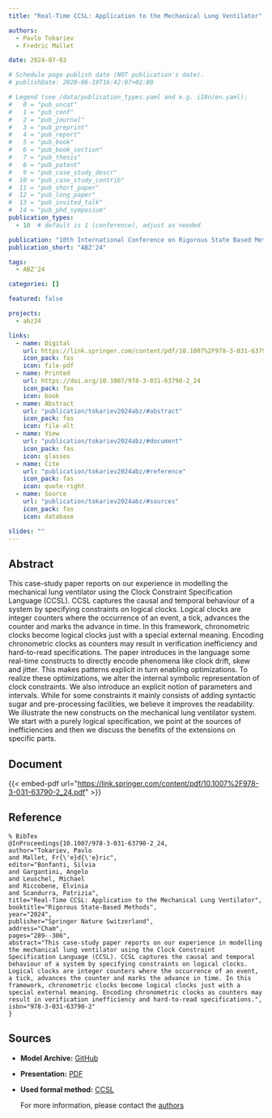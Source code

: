 ```yaml
---
title: "Real-Time CCSL: Application to the Mechanical Lung Ventilator"

authors:
  - Pavlo Tokariev
  - Fredric Mallet

date: 2024-07-03

# Schedule page publish date (NOT publication's date).
# publishDate: 2020-06-19T16:42:07+02:00

# Legend (see /data/publication_types.yaml and e.g. i18n/en.yaml): 
#   0 = "pub_uncat"
#   1 = "pub_conf"
#   2 = "pub_journal"
#   3 = "pub_preprint"
#   4 = "pub_report"
#   5 = "pub_book"
#   6 = "pub_book_section"
#   7 = "pub_thesis"
#   8 = "pub_patent"
#   9 = "pub_case_study_descr"
#  10 = "pub_case_study_contrib"
#  11 = "pub_short_paper"
#  12 = "pub_long_paper"
#  13 = "pub_invited_talk"
#  14 = "pub_phd_symposium"
publication_types:
  - 10  # default is 1 (conference), adjust as needed

publication: "10th International Conference on Rigorous State Based Methods (ABZ'24)"
publication_short: "ABZ'24"

tags:
  - ABZ'24

categories: []

featured: false

projects:
  - abz24

links:
  - name: Digital
    url: https://link.springer.com/content/pdf/10.1007%2F978-3-031-63790-2_24.pdf
    icon_pack: fas
    icon: file-pdf
  - name: Printed
    url: https://doi.org/10.1007/978-3-031-63790-2_24
    icon_pack: fas
    icon: book
  - name: Abstract
    url: "publication/tokariev2024abz/#abstract"
    icon_pack: fas
    icon: file-alt
  - name: View
    url: "publication/tokariev2024abz/#document"
    icon_pack: fas
    icon: glasses
  - name: Cite
    url: "publication/tokariev2024abz/#reference"
    icon_pack: fas
    icon: quote-right
  - name: Source
    url: "publication/tokariev2024abz/#sources"
    icon_pack: fas
    icon: database

slides: ""
---
```


## Abstract

This case-study paper reports on our experience in modelling the mechanical lung ventilator using the Clock Constraint Specification Language (CCSL). CCSL captures the causal and temporal behaviour of a system by specifying constraints on logical clocks. Logical clocks are integer counters where the occurrence of an event, a tick, advances the counter and marks the advance in time. In this framework, chronometric clocks become logical clocks just with a special external meaning. Encoding chronometric clocks as counters may result in verification inefficiency and hard-to-read specifications. The paper introduces in the language some real-time constructs to directly encode phenomena like clock drift, skew and jitter. This makes patterns explicit in turn enabling optimizations. To realize these optimizations, we alter the internal symbolic representation of clock constraints. We also introduce an explicit notion of parameters and intervals. While for some constraints it mainly consists of adding syntactic sugar and pre-processing facilities, we believe it improves the readability. We illustrate the new constructs on the mechanical lung ventilator system. We start with a purely logical specification, we point at the sources of inefficiencies and then we discuss the benefits of the extensions on specific parts.

## Document

{{< embed-pdf url="https://link.springer.com/content/pdf/10.1007%2F978-3-031-63790-2_24.pdf" >}}

## Reference

```
% BibTex
@InProceedings{10.1007/978-3-031-63790-2_24,
author="Tokariev, Pavlo
and Mallet, Fr{\'e}d{\'e}ric",
editor="Bonfanti, Silvia
and Gargantini, Angelo
and Leuschel, Michael
and Riccobene, Elvinia
and Scandurra, Patrizia",
title="Real-Time CCSL: Application to the Mechanical Lung Ventilator",
booktitle="Rigorous State-Based Methods",
year="2024",
publisher="Springer Nature Switzerland",
address="Cham",
pages="289--306",
abstract="This case-study paper reports on our experience in modelling the mechanical lung ventilator using the Clock Constraint Specification Language (CCSL). CCSL captures the causal and temporal behaviour of a system by specifying constraints on logical clocks. Logical clocks are integer counters where the occurrence of an event, a tick, advances the counter and marks the advance in time. In this framework, chronometric clocks become logical clocks just with a special external meaning. Encoding chronometric clocks as counters may result in verification inefficiency and hard-to-read specifications.",
isbn="978-3-031-63790-2"
}
```

## Sources

- **Model Archive:**
  [GitHub](https://github.com/PaulRaUnite/mlv_spec/releases/tag/v0.1)
- **Presentation:**
  [PDF](/data/abz24/tokariev2024abz.pdf)
- **Used formal method:**
  [CCSL](/method/CCSL)

  For more information, please contact the <a href ="mailto:Pavlo.Tokariev@inria.fr;Frederic.Mallet@univ-cotedazur.fr">authors</a>

